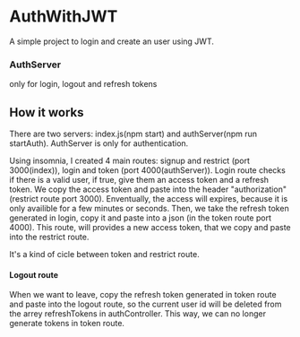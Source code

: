 # AuthWithJWT
A simple project to login and create an user using JWT.

### AuthServer
only for login, logout and refresh tokens

## How it works
There are two servers: index.js(npm start) and authServer(npm run startAuth).
AuthServer is only for authentication.

Using insomnia, I created 4 main routes: signup and restrict (port 3000(index)), login and token (port 4000(authServer)).
Login route checks if there is a valid user, if true, give them an access token and a refresh token.
We copy the access token and paste into the header "authorization" (restrict route port 3000). Enventually, the access will expires, because it is only availible for a few minutes or seconds. Then, we take the refresh token generated in login, copy it and paste into a json (in the token route port 4000). This route, will provides a new access token, that we copy and paste into the restrict route.

It's a kind of cicle between token and restrict route.

#### Logout route
When we want to leave, copy the refresh token generated in token route and paste into the logout route,
so the current user id will be deleted from the arrey refreshTokens in authController. This way, 
we can no longer generate tokens in token route. 
